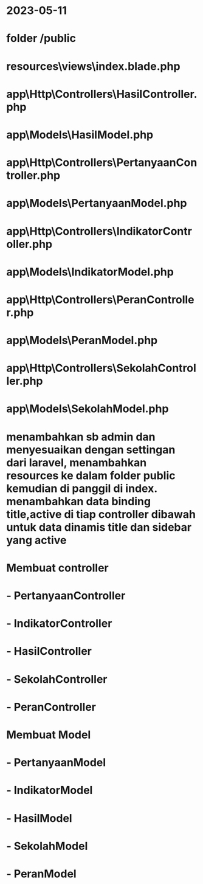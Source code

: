 # 2023-05-11

# folder /public
# resources\views\index.blade.php
# app\Http\Controllers\HasilController.php
# app\Models\HasilModel.php
# app\Http\Controllers\PertanyaanController.php
# app\Models\PertanyaanModel.php
# app\Http\Controllers\IndikatorController.php
# app\Models\IndikatorModel.php
# app\Http\Controllers\PeranController.php
# app\Models\PeranModel.php
# app\Http\Controllers\SekolahController.php
# app\Models\SekolahModel.php

# menambahkan sb admin dan menyesuaikan dengan settingan dari laravel, menambahkan resources ke dalam folder public kemudian di panggil di index. menambahkan data binding title,active di tiap controller dibawah untuk data dinamis title dan sidebar yang active

# Membuat controller
# - PertanyaanController
# - IndikatorController
# - HasilController
# - SekolahController
# - PeranController

# Membuat Model
# - PertanyaanModel
# - IndikatorModel
# - HasilModel
# - SekolahModel
# - PeranModel
